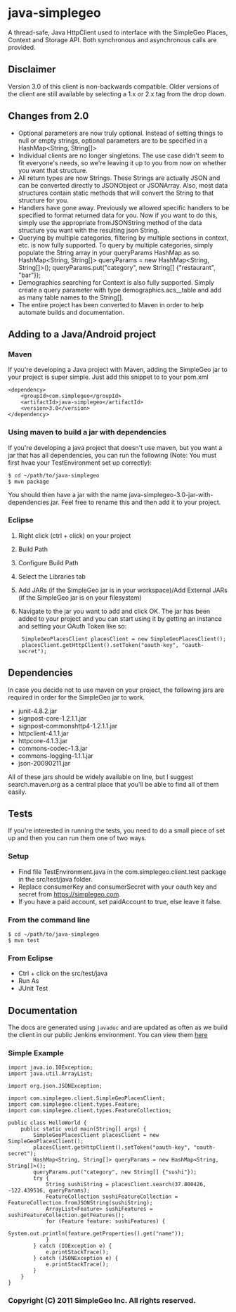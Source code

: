 # java-simplegeo

A thread-safe, Java HttpClient used to interface with the SimpleGeo Places, Context and Storage API. Both synchronous and asynchronous calls are provided. 

## Disclaimer

Version 3.0 of this client is non-backwards compatible.  Older versions of the client are still available by selecting a 1.x or 2.x tag from the drop down.

## Changes from 2.0

* Optional parameters are now truly optional.  Instead of setting things to null or empty strings, optional parameters are to be specified in a HashMap<String, String[]>
* Individual clients are no longer singletons.  The use case didn't seem to fit everyone's needs, so we're leaving it up to you from now on whether you want that structure.
* All return types are now Strings.  These Strings are actually JSON and can be converted directly to JSONObject or JSONArray.  Also, most data structures contain static methods that will convert the String to that structure for you.
* Handlers have gone away.  Previously we allowed specific handlers to be specified to format returned data for you.  Now if you want to do this, simply use the appropriate fromJSONString method of the data structure you want with the resulting json String.
* Querying by multiple categories, filtering by multiple sections in context, etc. is now fully supported.  To query by multiple categories, simply populate the String array in your queryParams HashMap as so.
        HashMap<String, String[]> queryParams = new HashMap<String, String[]>();
        queryParams.put("category", new String[] {"restaurant", "bar"});
* Demographics searching for Context is also fully supported.  Simply create a query parameter with type demographics.acs\_\_table and add as many table names to the String[].
* The entire project has been converted to Maven in order to help automate builds and documentation.

## Adding to a Java/Android project

### Maven

If you're developing a Java project with Maven, adding the SimpleGeo jar to your project is super simple.  Just add this snippet to to your pom.xml

    <dependency>
        <groupId>com.simplegeo</groupId>
        <artifactId>java-simplegeo</artifactId>
        <version>3.0</version>
    </dependency>

### Using maven to build a jar with dependencies

If you're developing a java project that doesn't use maven, but you want a jar that has all dependencies, you can run the following (Note: You must first hvae your TestEnvironment set up correctly):

    $ cd ~/path/to/java-simplegeo
    $ mvn package

You should then have a jar with the name java-simplegeo-3.0-jar-with-dependencies.jar.  Feel free to rename this and then add it to your project.


### Eclipse

1. Right click (ctrl + click) on your project
2. Build Path
3. Configure Build Path
4. Select the Libraries tab
5. Add JARs (if the SimpleGeo jar is in your workspace)/Add External JARs (if the SimpleGeo jar is on your filesystem)
6. Navigate to the jar you want to add and click OK.  The jar has been added to your project and you can start using it by getting an instance and setting your OAuth Token like so:

        SimpleGeoPlacesClient placesClient = new SimpleGeoPlacesClient();
        placesClient.getHttpClient().setToken("oauth-key", "oauth-secret");

## Dependencies

In case you decide not to use maven on your project, the following jars are required in order for the SimpleGeo jar to work.

* junit-4.8.2.jar
* signpost-core-1.2.1.1.jar
* signpost-commonshttp4-1.2.1.1.jar
* httpclient-4.1.1.jar
* httpcore-4.1.3.jar
* commons-codec-1.3.jar
* commons-logging-1.1.1.jar
* json-20090211.jar

All of these jars should be widely available on line, but I suggest search.maven.org as a central place that you'll be able to find all of them easily.


## Tests

If you're interested in running the tests, you need to do a small piece of set up and then you can run them one of two ways.

### Setup

* Find file TestEnvironment.java in the com.simplegeo.client.test package in the src/test/java folder.
* Replace consumerKey and consumerSecret with your oauth key and secret from https://simplegeo.com.
* If you have a paid account, set paidAccount to true, else leave it false.

### From the command line

    $ cd ~/path/to/java-simplegeo
    $ mvn test

### From Eclipse

* Ctrl + click on the src/test/java
* Run As
* JUnit Test

## Documentation

The docs are generated using `javadoc` and are updated as often as we build the client in our public Jenkins environment.  You can view them [here](https://ci.public.simplegeo.com/job/java-simplegeo/javadoc)

### Simple Example

    import java.io.IOException;
    import java.util.ArrayList;

    import org.json.JSONException;

    import com.simplegeo.client.SimpleGeoPlacesClient;
    import com.simplegeo.client.types.Feature;
    import com.simplegeo.client.types.FeatureCollection;

    public class HelloWorld {
        public static void main(String[] args) {
            SimpleGeoPlacesClient placesClient = new SimpleGeoPlacesClient();
            placesClient.getHttpClient().setToken("oauth-key", "oauth-secret");
            HashMap<String, String[]> queryParams = new HashMap<String, String[]>();
            queryParams.put("category", new String[] {"sushi"});
            try {
                String sushiString = placesClient.search(37.800426, -122.439516, queryParams);
                FeatureCollection sushiFeatureCollection = FeatureCollection.fromJSONString(sushiString);
                ArrayList<Feature> sushiFeatures = sushiFeatureCollection.getFeatures();
                for (Feature feature: sushiFeatures) {
                    System.out.println(feature.getProperties().get("name"));
                }
            } catch (IOException e) {
                e.printStackTrace();
            } catch (JSONException e) {
                e.printStackTrace();
            }
        }
    }

### Copyright (C) 2011 SimpleGeo Inc. All rights reserved.
